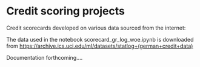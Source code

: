 # Credit scoring projects

Credit scorecards developed on various data sourced from the internet:

The data used in the notebook scorecard_gr_log_woe.ipynb is downloaded from 
https://archive.ics.uci.edu/ml/datasets/statlog+(german+credit+data)

Documentation forthcoming....
